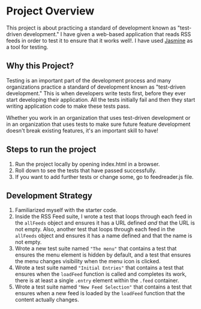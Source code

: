 # Project Overview

This project is about practicing a standard of development known as "test-driven development." I have given a web-based application that reads RSS feeds in order to test it to ensure that it works well!. I have used [Jasmine](http://jasmine.github.io/) as a tool for testing.


## Why this Project?

Testing is an important part of the development process and many organizations practice a standard of development known as "test-driven development." This is when developers write tests first, before they ever start developing their application. All the tests initially fail and then they start writing application code to make these tests pass.

Whether you work in an organization that uses test-driven development or in an organization that uses tests to make sure future feature development doesn't break existing features, it's an important skill to have!

## Steps to run the project

1. Run the project locally by opening index.html in a browser.
2. Roll down to see the tests that have passed successfully.
3. If you want to add further tests or change some, go to feedreader.js file.

## Development Strategy

1. Familiarized myself with the starter code.
2. Inside the RSS Feed suite, I wrote a test that loops through each feed in the `allFeeds` object and ensures it has a URL defined _and_ that the URL is not empty. Also, another test that loops through each feed in the `allFeeds` object and ensures it has a name defined and that the name is not empty.
3. Wrote a new test suite named `"The menu"` that contains a test that ensures the menu element is hidden by default, and a test that ensures the menu changes visibility when the menu icon is clicked. 
4. Wrote a test suite named `"Initial Entries"` that contains a test that ensures when the `loadFeed` function is called and completes its work, there is at least a single `.entry` element within the `.feed` container.
5. Wrote a test suite named `"New Feed Selection"` that contains a test that ensures when a new feed is loaded by the `loadFeed` function that the content actually changes.
